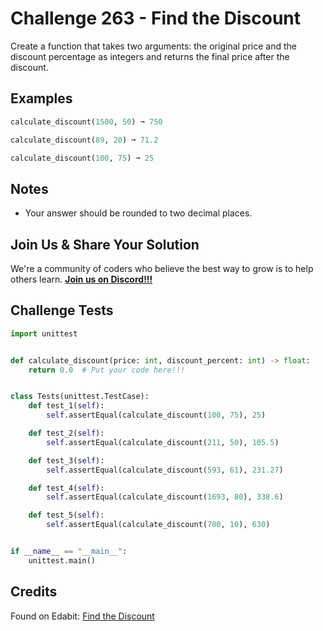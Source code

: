 # Challenge 263 - Find the Discount

Create a function that takes two arguments: the original price and the discount percentage as integers and returns the final price after the discount.

## Examples
```python
calculate_discount(1500, 50) ➞ 750

calculate_discount(89, 20) ➞ 71.2

calculate_discount(100, 75) ➞ 25
```
## Notes

- Your answer should be rounded to two decimal places.

## Join Us & Share Your Solution

We're a community of coders who believe the best way to grow is to help others learn. **[Join us on Discord!!!](https://discord.gg/sfHykntuGy)**

## Challenge Tests
```python
import unittest


def calculate_discount(price: int, discount_percent: int) -> float:
    return 0.0  # Put your code here!!!


class Tests(unittest.TestCase):
    def test_1(self):
        self.assertEqual(calculate_discount(100, 75), 25)

    def test_2(self):
        self.assertEqual(calculate_discount(211, 50), 105.5)

    def test_3(self):
        self.assertEqual(calculate_discount(593, 61), 231.27)

    def test_4(self):
        self.assertEqual(calculate_discount(1693, 80), 338.6)

    def test_5(self):
        self.assertEqual(calculate_discount(700, 10), 630)


if __name__ == "__main__":
    unittest.main()
```
## Credits

Found on Edabit: [Find the Discount](https://edabit.com/challenge/cXnkmRdxqJrwdsP4n)
